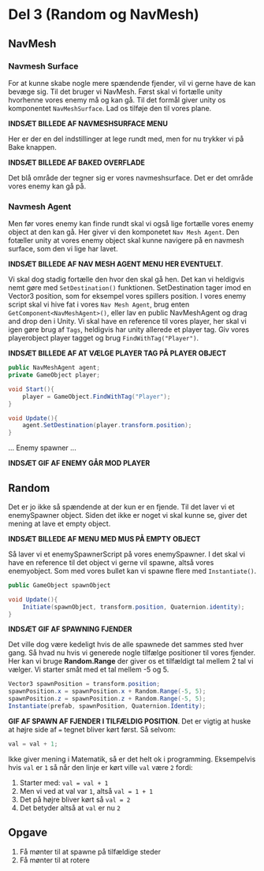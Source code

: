 # Del 3 (Random og NavMesh)

## NavMesh

### Navmesh Surface

For at kunne skabe nogle mere spændende fjender, vil vi gerne have de kan bevæge sig. 
Til det bruger vi NavMesh. Først skal vi fortælle unity hvorhenne vores enemy må og kan gå. 
Til det formål giver unity os komponentet `NavMeshSurface`. Lad os tilføje den til vores plane.

**INDSÆT BILLEDE AF NAVMESHSURFACE MENU**

Her er der en del indstillinger at lege rundt med, men for nu trykker vi på Bake knappen.

**INDSÆT BILLEDE AF BAKED OVERFLADE**

Det blå område der tegner sig er vores navmeshsurface. Det er det område vores enemy kan gå på.

### Navmesh Agent
Men før vores enemy kan finde rundt skal vi også lige fortælle vores enemy object at den kan gå.
Her giver vi den komponetet `Nav Mesh Agent`. Den fotæller unity at vores enemy object skal kunne navigere på en navmesh surface,
som den vi lige har lavet.

**INDSÆT BILLEDE AF NAV MESH AGENT MENU HER EVENTUELT**.

Vi skal dog stadig fortælle den hvor den skal gå hen. Det kan vi heldigvis nemt gøre med `SetDestination()` funktionen.
SetDestination tager imod en Vector3 position, som for eksempel vores spillers position. 
I vores enemy script skal vi hive fat i vores `Nav Mesh Agent`, brug enten `GetComponent<NavMeshAgent>()`,
eller lav en public NavMeshAgent og drag and drop den i Unity. 
Vi skal have en reference til vores player, her skal vi igen gøre brug af `Tags`, heldigvis har unity allerede et player tag.
Giv vores playerobject player tagget og brug `FindWithTag("Player")`.

**INDSÆT BILLEDE AF AT VÆLGE PLAYER TAG PÅ PLAYER OBJECT**

```c#
public NavMeshAgent agent;
private GameObject player;

void Start(){
    player = GameObject.FindWithTag("Player");
}

void Update(){
    agent.SetDestination(player.transform.position);
}
```
... Enemy spawner ...

**INDSÆT GIF AF ENEMY GÅR MOD PLAYER**

## Random
Det er jo ikke så spændende at der kun er en fjende.
Til det laver vi et enemySpawner object. Siden det ikke er noget vi skal kunne se, giver det mening at lave et empty object. 

**INDSÆT BILLEDE AF MENU MED MUS PÅ EMPTY OBJECT**

Så laver vi et enemySpawnerScript på vores enemySpawner.
I det skal vi have en reference til det object vi gerne vil spawne, altså vores enemyobject.
Som med vores bullet kan vi spawne flere med `Instantiate()`. 
```c#
public GameObject spawnObject

void Update(){
    Initiate(spawnObject, transform.position, Quaternion.identity);
}
```

**INDSÆT GIF AF SPAWNING FJENDER**

Det ville dog være kedeligt hvis de alle spawnede det sammes sted hver gang. 
Så hvad nu hvis vi generede nogle tilfælge positioner til vores fjender. 
Her kan vi bruge **Random.Range** der giver os et tilfældigt tal mellem 2 tal vi vælger. 
Vi starter småt med et tal mellem -5 og 5.
```c#
Vector3 spawnPosition = transform.position;
spawnPosition.x = spawnPosition.x + Random.Range(-5, 5);
spawnPosition.z = spawnPosition.z + Random.Range(-5, 5);
Instantiate(prefab, spawnPosition, Quaternion.Identity);
```
**GIF AF SPAWN AF FJENDER I TILFÆLDIG POSITION**.
Det er vigtig at huske at højre side af `=` tegnet bliver kørt først. Så selvom:

```C#
val = val + 1;
```

Ikke giver mening i Matematik, så er det helt ok i programming. 
Eksempelvis hvis `val` er `1` så når den linje er kørt ville `val` være `2` fordi:
1. Starter med: `val = val + 1` 
2. Men vi ved at val var `1`, altså `val = 1 + 1`
3. Det på højre bliver kørt så `val = 2`
4. Det betyder altså at `val` er nu `2`


## Opgave
1. Få mønter til at spawne på tilfældige steder
2. Få mønter til at rotere
